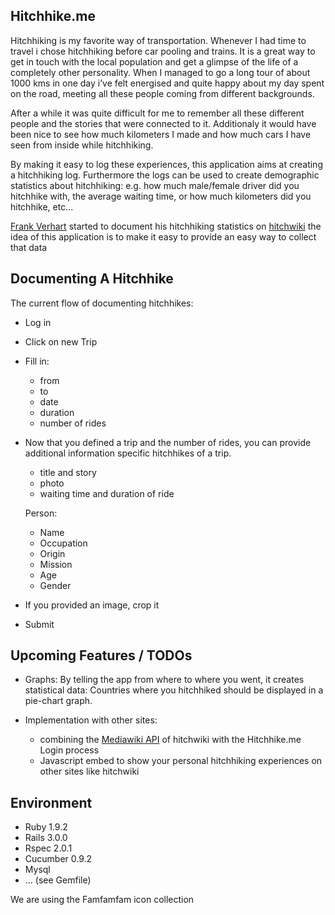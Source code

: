 Hitchhike.me
----------

Hitchhiking is my favorite way of transportation. Whenever I had time to
travel i chose hitchhiking before car pooling and trains. It is a great way
to get in touch with the local population and get a glimpse of the life of 
a completely other personality.
When I managed to go a long tour of about 1000 kms in one day i’ve felt 
energised and quite happy about my day spent on the road, meeting all 
these people coming from different backgrounds.

After a while it was quite difficult for me to remember all these different people
and the stories that were connected to it. Additionaly it would have been nice to 
see how much kilometers I made and how much cars I have seen from inside while hitchhiking.

By making it easy to log these experiences,
this application aims at creating a hitchhiking log.
Furthermore the logs can be used to create demographic statistics about hitchhiking:
e.g. how much male/female driver did you hitchhike with, the average waiting time, 
or how much kilometers did you hitchhike, etc...

[Frank Verhart](http://hitchwiki.org/en/User:Fverhart) started to document his 
hitchhiking statistics on [hitchwiki](http://hitchwiki.org/en/User:Fverhart) the idea
of this application is to make it easy to provide an easy way to collect that data


Documenting A Hitchhike
-----------------------

The current flow of documenting hitchhikes:

* Log in
* Click on new Trip
* Fill in: 
  - from
  - to
  - date
  - duration
  - number of rides
* Now that you defined a trip and the number of rides, you can provide additional
  information specific hitchhikes of a trip.
  - title and story
  - photo
  - waiting time and duration of ride
  
  Person:
    - Name
    - Occupation
    - Origin
    - Mission
    - Age
    - Gender

* If you provided an image, crop it
* Submit

Upcoming Features / TODOs
-------

* Graphs:
  By telling the app from where to where you went, it creates statistical data:
  Countries where you hitchhiked should be displayed in a pie-chart graph.

* Implementation with other sites:
  - combining the [Mediawiki API](http://www.mediawiki.org/wiki/API:Login) of hitchwiki  with the
    Hitchhike.me Login process
  - Javascript embed to show your personal hitchhiking experiences on other sites like hitchwiki

Environment
-----------

* Ruby 1.9.2
* Rails 3.0.0
* Rspec 2.0.1
* Cucumber 0.9.2
* Mysql
* ... (see Gemfile)

We are using the Famfamfam icon collection